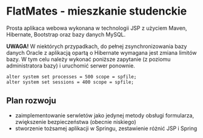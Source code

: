 # FlatMates - mieszkanie studenckie

Prosta aplikaca webowa wykonana w technologii JSP z użyciem Maven, Hibernate, Bootstrap oraz bazy danych MySQL.

**UWAGA!** W niektórych przypadkach, do pełnej zsynchronizowania bazy danych Oracle z aplikacją opartą o Hibernate wymagana jest zmiana limitów bazy. W tym celu należy wykonać poniższe zapytanie (z poziomu administratora bazy) i uruchomić serwer ponownie.
```
alter system set processes = 500 scope = spfile;
alter system set sessions = 400 scope = spfile;
```
## Plan rozwoju

* zaimplementowanie serwletów jako jedynej metody obsługi formularza, zwiększenie bezpieczeństwa (obecnie niskiego)
* stworzenie tożsamej aplikacji w Springu, zestawienie różnić JSP i Spring

